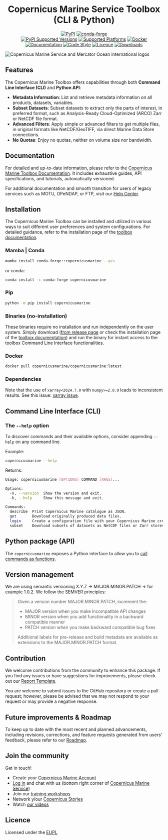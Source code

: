 <h1 align="center">Copernicus Marine Service Toolbox (CLI & Python)</h1>

<div align="center">
  <a href="https://pypi.org/project/copernicusmarine/"><img src="https://img.shields.io/pypi/v/copernicusmarine.svg" alt="PyPI" /></a>
  <a href="https://anaconda.org/conda-forge/copernicusmarine"><img src="https://img.shields.io/conda/vn/conda-forge/copernicusmarine?logo=anaconda" alt="conda-forge" /></a>
</div>
<div align="center">
  <a href="https://pypi.org/project/copernicusmarine/"><img src="https://img.shields.io/pypi/pyversions/copernicusmarine.svg" alt="PyPI Supported Versions" /></a>
  <a href="https://pypi.org/project/copernicusmarine/"><img src="https://img.shields.io/badge/platform-windows | linux | macos-lightgrey" alt="Supported Platforms" /></a>
  <a href="https://hub.docker.com/r/copernicusmarine/copernicusmarine"><img src="https://img.shields.io/badge/docker-%230db7ed.svg?logo=docker&logoColor=white" alt="Docker" /></a>
  <a href="https://toolbox-docs.marine.copernicus.eu/en/"><img src="https://img.shields.io/readthedocs/copernicusmarine/pre-releases-2.0.0a4?logo=readthedocs" alt="Documentation" /></a>
  <a href="https://github.com/python/black"><img src="https://img.shields.io/badge/code%20style-black-000000?style==flat" alt="Code Style" /></a>
  <a href="https://joinup.ec.europa.eu/collection/eupl/eupl-text-eupl-12"><img src="https://img.shields.io/badge/licence-EUPL-lightblue" alt="Licence" /></a>
  <a href="https://pypistats.org/packages/copernicusmarine"><img src="https://img.shields.io/pypi/dm/copernicusmarine.svg" alt="Downloads" /></a>
</div>

![Copernicus Marine Service and Mercator Ocean international logos](https://www.mercator-ocean.eu/wp-content/uploads/2022/05/Cartouche_CMEMS_poisson_MOi.png)

## Features

The Copernicus Marine Toolbox offers capabilities through both **Command Line Interface (CLI)** and **Python API**:

- **Metadata Information**: List and retrieve metadata information on all products, datasets, variables.
- **Subset Datasets**: Subset datasets to extract only the parts of interest, in preferred format, such as Analysis-Ready Cloud-Optimized (ARCO) Zarr or NetCDF file format.
- **Advanced Filters**: Apply simple or advanced filters to get multiple files, in original formats like NetCDF/GeoTIFF, via direct Marine Data Store connections.
- **No Quotas**: Enjoy no quotas, neither on volume size nor bandwidth.

## Documentation

For detailed and up-to-date information, please refer to the [Copernicus Marine Toolbox Documentation](https://toolbox-docs.marine.copernicus.eu/). It includes exhaustive guides, API specifications, and tutorials, automatically versioned.

For additional documentation and smooth transition for users of legacy services such as MOTU, OPeNDAP, or FTP, visit our [Help Center](https://help.marine.copernicus.eu/en/collections/9080063-copernicus-marine-toolbox).

## Installation

The Copernicus Marine Toolbox can be installed and utilized in various ways to suit different user preferences and system configurations. For detailed guidance, refer to the installation page of the [toolbox documentation](https://toolbox-docs.marine.copernicus.eu/).

### Mamba | Conda

```bash
mamba install conda-forge::copernicusmarine --yes
```

or conda:

```bash
conda install -c conda-forge copernicusmarine
```

### Pip

```bash
python -m pip install copernicusmarine
```

### Binaries (no-installation)

These binaries require no installation and run independently on the user system. Simply download ([from release page](https://github.com/mercator-ocean/copernicus-marine-toolbox/releases) or check the installation page of the [toolbox documentation](https://toolbox-docs.marine.copernicus.eu/)) and run the binary for instant access to the toolbox Command Line Interface functionalities.

### Docker

```bash
docker pull copernicusmarine/copernicusmarine:latest
```

### Dependencies

Note that the use of `xarray<2024.7.0` with `numpy>=2.0.0` leads to inconsistent results. See this issue: [xarray issue](https://github.com/pydata/xarray/issues/9179).

## Command Line Interface (CLI)

### The `--help` option

To discover commands and their available options, consider appending `--help` on any command line.

Example:

```bash
copernicusmarine --help
```

Returns:

```bash
Usage: copernicusmarine [OPTIONS] COMMAND [ARGS]...

Options:
  -V, --version  Show the version and exit.
  -h, --help     Show this message and exit.

Commands:
  describe  Print Copernicus Marine catalogue as JSON.
  get       Download originally produced data files.
  login     Create a configuration file with your Copernicus Marine credentials.
  subset    Download subsets of datasets as NetCDF files or Zarr stores.
```

## Python package (API)

The `copernicusmarine` exposes a Python interface to allow you to [call commands as functions](https://toolbox-docs.marine.copernicus.eu/).

## Version management

We are using semantic versioning X.Y.Z → MAJOR.MINOR.PATCH → for example 1.0.2. We follow the SEMVER principles:

>Given a version number MAJOR.MINOR.PATCH, increment the:
>
>- MAJOR version when you make incompatible API changes
>- MINOR version when you add functionality in a backward compatible manner
>- PATCH version when you make backward compatible bug fixes
>
>Additional labels for pre-release and build metadata are available as extensions to the MAJOR.MINOR.PATCH format.

## Contribution

We welcome contributions from the community to enhance this package. If you find any issues or have suggestions for improvements, please check out our [Report Template](https://help.marine.copernicus.eu/en/articles/8218546-reporting-an-issue-or-feature-request).

You are welcome to submit issues to the GitHub repository or create a pull request; however, please be advised that we may not respond to your request or may provide a negative response.

## Future improvements & Roadmap

To keep up to date with the most recent and planned advancements, including revisions, corrections, and feature requests generated from users' feedback, please refer to our [Roadmap](https://help.marine.copernicus.eu/en/articles/8218641-next-milestones-and-roadmap).

## Join the community

Get in touch!

- Create your [Copernicus Marine Account](https://data.marine.copernicus.eu/register?redirect=%2Fproducts)
- [Log in](https://data.marine.copernicus.eu/login?redirect=%2Fproducts) and chat with us (bottom right corner of [Copernicus Marine Service](https://marine.copernicus.eu/))
- Join our [training workshops](https://marine.copernicus.eu/services/user-learning-services)
- Network y/our [Copernicus Stories](https://twitter.com/cmems_eu)
- Watch [our videos](https://www.youtube.com/channel/UC71ceOVy7WtVC7F04BKoEew)

## Licence

Licensed under the [EUPL](https://joinup.ec.europa.eu/collection/eupl/eupl-text-eupl-12)
